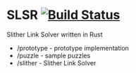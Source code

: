 # SLSR [![Build Status](https://travis-ci.org/gifnksm/SLSR.png?branch=master)](https://travis-ci.org/gifnksm/SLSR)

Slither Link Solver written in Rust

- /prototype - prototype implementation
- /puzzle - sample puzzles
- /slither - Slither Link Solver

